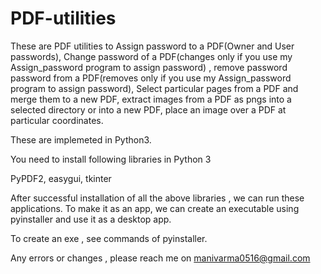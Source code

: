 # PDF-utilities


These are PDF utilities to Assign password to a PDF(Owner and User passwords), Change password of a PDF(changes only if you use my Assign_password program to assign password) , remove password password from a PDF(removes only if you use my Assign_password program to assign password), Select particular pages from a PDF and merge them to a new PDF, extract images from a PDF as pngs into a selected directory or into a new PDF, place an image over a PDF at particular coordinates. 

These are implemeted in Python3.

You need to install following libraries in Python 3

PyPDF2, easygui, tkinter

After successful installation of all the above libraries , we can run these applications. To make it as an app, we can create an executable using pyinstaller and use it as a desktop app. 

To create an exe , see commands of pyinstaller.

Any errors or changes , please reach me on manivarma0516@gmail.com
